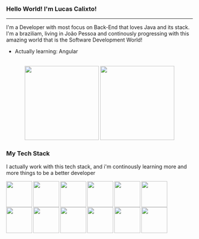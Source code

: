 <h3>Hello World! I'm Lucas Calixto!</h3>

---
<p> I'm a Developer with most focus on Back-End that loves Java and its stack. I'm a braziliam, living in João Pessoa and continously progressing with
this amazing world that is the Software Development World!</p>

- Actually learning: Angular

<div align="center">
 <br/>
 <img height="200cm" src="https://github-readme-stats.vercel.app/api?username=calixtollucas&theme=tokyonight&show_icons=true&include_all_commits=true&count_private=true">
 <img height="200cm" src="https://github-readme-stats.vercel.app/api/top-langs/?username=calixtollucas&size_weight=0.5&count_weight=0.5&layout=compact&theme=tokyonight">
 <br/>
</div>
 
### My Tech Stack
I actually work with this tech stack, and i'm continously learning more and more things to be a better developer

<img align="left" width="70px" src="https://cdn.jsdelivr.net/gh/devicons/devicon@latest/icons/java/java-original-wordmark.svg" />
<img align="left" width="70px" src="https://cdn.jsdelivr.net/gh/devicons/devicon@latest/icons/javascript/javascript-original.svg" />
<img align="left" width="70px" src="https://cdn.jsdelivr.net/gh/devicons/devicon@latest/icons/html5/html5-original-wordmark.svg" />
<img align="left" width="70px" src="https://cdn.jsdelivr.net/gh/devicons/devicon@latest/icons/css3/css3-original-wordmark.svg" />
<img align="left" width="70px" src="https://cdn.jsdelivr.net/gh/devicons/devicon@latest/icons/kotlin/kotlin-original.svg" />
<img align="left" width="70px" src="https://cdn.jsdelivr.net/gh/devicons/devicon@latest/icons/typescript/typescript-original.svg" />
<img align="left" width="70px" src="https://cdn.jsdelivr.net/gh/devicons/devicon@latest/icons/spring/spring-original-wordmark.svg" />
<img align="left" width="70px" src="https://cdn.jsdelivr.net/gh/devicons/devicon@latest/icons/angular/angular-original-wordmark.svg" />
<img align="left" width="70px" src="https://cdn.jsdelivr.net/gh/devicons/devicon@latest/icons/mysql/mysql-original-wordmark.svg" />
<img align="left" width="70px" src="https://cdn.jsdelivr.net/gh/devicons/devicon@latest/icons/postgresql/postgresql-original-wordmark.svg" />
<img align="left" width="70px" src="https://cdn.jsdelivr.net/gh/devicons/devicon@latest/icons/git/git-original-wordmark.svg" />
<img align="left" width="70px" src="https://cdn.jsdelivr.net/gh/devicons/devicon@latest/icons/bootstrap/bootstrap-original-wordmark.svg" />
